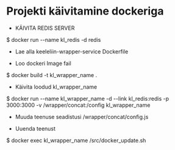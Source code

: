 # Projekti käivitamine dockeriga

* KÄIVITA REDIS SERVER

$ docker run --name kl_redis -d redis

* Lae alla keeleliin-wrapper-service Dockerfile

* Loo dockeri Image fail

$ docker build -t kl_wrapper_name .

* Käivita loodud kl_wrapper_name

$ docker run --name kl_wrapper_name -d --link kl_redis:redis -p 3000:3000 -v /wrapper/concat:/config kl_wrapper_name

* Muuda teenuse seadistusi /wrapper/concat/config.js

* Uuenda teenust

$ docker exec kl_wrapper_name /src/docker_update.sh



